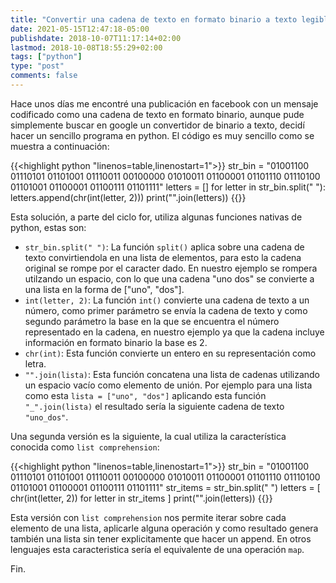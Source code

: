 ```yaml
---
title: "Convertir una cadena de texto en formato binario a texto legible"
date: 2021-05-15T12:47:18-05:00
publishdate: 2018-10-07T11:17:14+02:00
lastmod: 2018-10-08T18:55:29+02:00
tags: ["python"]
type: "post"
comments: false
---
```

Hace unos días me encontré una publicación en facebook con un mensaje codificado como una cadena de texto en formato binario, aunque pude simplemente buscar en google un convertidor de binario a texto, decidí hacer un sencillo programa en python. El código es muy sencillo como se muestra a continuación:

{{<highlight python "linenos=table,linenostart=1">}}
str_bin = "01001100 01110101 01101001 01110011 00100000 01010011 01100001 01101110 01110100 01101001 01100001 01100111 01101111"
letters = []
for letter in str_bin.split(" "):
    letters.append(chr(int(letter, 2)))
print("".join(letters))
{{</highlight>}}

Esta solución, a parte del ciclo for, utiliza algunas funciones nativas de python, estas son:

* `str_bin.split(" ")`: La función `split()` aplica sobre una cadena de texto convirtiendola en una lista de elementos, para esto la cadena original se rompe por el caracter dado. En nuestro ejemplo se rompera utilzando un espacio, con lo que una cadena "uno dos" se convierte a una lista en la forma de ["uno", "dos"].
* `int(letter, 2)`: La función `int()` convierte una cadena de texto a un número, como primer parámetro se envía la cadena de texto y como segundo parámetro la base en la que se encuentra el número representado en la cadena, en nuestro ejemplo ya que la cadena incluye información en formato binario la base es 2.
* `chr(int)`: Esta función convierte un entero en su representación como letra.
* `"".join(lista)`: Esta función concatena una lista de cadenas utilizando un espacio vacío como elemento de unión. Por ejemplo para una lista como esta `lista = ["uno", "dos"]` aplicando esta función `"_".join(lista)` el resultado sería la siguiente cadena de texto `"uno_dos"`. 


Una segunda versión es la siguiente, la cual utiliza la característica conocida como `list comprehension`:

{{<highlight python "linenos=table,linenostart=1">}}
str_bin = "01001100 01110101 01101001 01110011 00100000 01010011 01100001 01101110 01110100 01101001 01100001 01100111 01101111"
str_items = str_bin.split(" ")
letters = [ chr(int(letter, 2)) for letter in str_items ]
print("".join(letters))
{{</highlight>}}


Esta versión con `list comprehension` nos permite iterar sobre cada elemento de una lista, aplicarle alguna operación y como resultado genera también una lista sin tener explicitamente que hacer un append. En otros lenguajes esta caracteristica sería el equivalente de una operación `map`.

Fin.